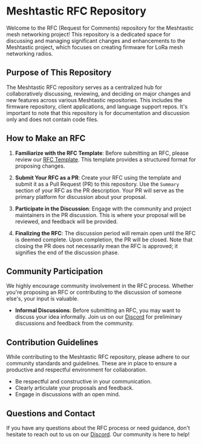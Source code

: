 # Meshtastic RFC Repository

Welcome to the RFC (Request for Comments) repository for the Meshtastic mesh networking project! This repository is a dedicated space for discussing and managing significant changes and enhancements to the Meshtastic project, which focuses on creating firmware for LoRa mesh networking radios.

## Purpose of This Repository

The Meshtastic RFC repository serves as a centralized hub for collaboratively discussing, reviewing, and deciding on major changes and new features across various Meshtastic repositories. This includes the firmware repository, client applications, and language support repos. It's important to note that this repository is for documentation and discussion only and does not contain code files.

## How to Make an RFC

1. **Familiarize with the RFC Template**: Before submitting an RFC, please review our [RFC Template](template.md). This template provides a structured format for proposing changes.

2. **Submit Your RFC as a PR**: Create your RFC using the template and submit it as a Pull Request (PR) to this repository. Use the `Summary` section of your RFC as the PR description. Your PR will serve as the primary platform for discussion about your proposal.

3. **Participate in the Discussion**: Engage with the community and project maintainers in the PR discussion. This is where your proposal will be reviewed, and feedback will be provided.

4. **Finalizing the RFC**: The discussion period will remain open until the RFC is deemed complete. Upon completion, the PR will be closed. Note that closing the PR does not necessarily mean the RFC is approved; it signifies the end of the discussion phase.

## Community Participation

We highly encourage community involvement in the RFC process. Whether you're proposing an RFC or contributing to the discussion of someone else's, your input is valuable.

- **Informal Discussions**: Before submitting an RFC, you may want to discuss your idea informally. Join us on our [Discord](https://discord.com/invite/ktMAKGBnBs) for preliminary discussions and feedback from the community.

## Contribution Guidelines

While contributing to the Meshtastic RFC repository, please adhere to our community standards and guidelines. These are in place to ensure a productive and respectful environment for collaboration.

- Be respectful and constructive in your communication.
- Clearly articulate your proposals and feedback.
- Engage in discussions with an open mind.

## Questions and Contact

If you have any questions about the RFC process or need guidance, don't hesitate to reach out to us on our [Discord](https://discord.com/invite/ktMAKGBnBs). Our community is here to help!
